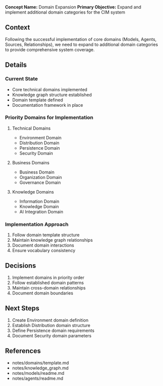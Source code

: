 **Concept Name:** Domain Expansion
**Primary Objective:** Expand and implement additional domain categories for the CIM system

## Context
Following the successful implementation of core domains (Models, Agents, Sources, Relationships), we need to expand to additional domain categories to provide comprehensive system coverage.

## Details

### Current State
- Core technical domains implemented
- Knowledge graph structure established
- Domain template defined
- Documentation framework in place

### Priority Domains for Implementation

1. Technical Domains
   - Environment Domain
   - Distribution Domain
   - Persistence Domain
   - Security Domain

2. Business Domains
   - Business Domain
   - Organization Domain
   - Governance Domain

3. Knowledge Domains
   - Information Domain
   - Knowledge Domain
   - AI Integration Domain

### Implementation Approach
1. Follow domain template structure
2. Maintain knowledge graph relationships
3. Document domain interactions
4. Ensure vocabulary consistency

## Decisions
1. Implement domains in priority order
2. Follow established domain patterns
3. Maintain cross-domain relationships
4. Document domain boundaries

## Next Steps
1. Create Environment domain definition
2. Establish Distribution domain structure
3. Define Persistence domain requirements
4. Document Security domain parameters

## References
- notes/domains/template.md
- notes/knowledge_graph.md
- notes/models/readme.md
- notes/agents/readme.md 